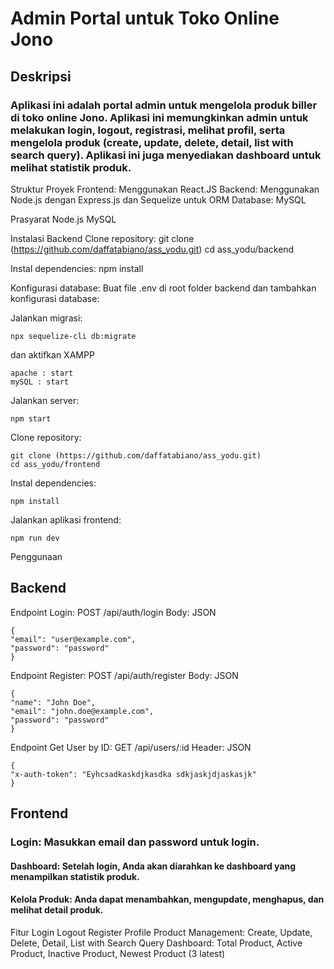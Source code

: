 # Admin Portal untuk Toko Online Jono

## Deskripsi

### Aplikasi ini adalah portal admin untuk mengelola produk biller di toko online Jono. Aplikasi ini memungkinkan admin untuk melakukan login, logout, registrasi, melihat profil, serta mengelola produk (create, update, delete, detail, list with search query). Aplikasi ini juga menyediakan dashboard untuk melihat statistik produk.

Struktur Proyek
Frontend: Menggunakan React.JS
Backend: Menggunakan Node.js dengan Express.js dan Sequelize untuk ORM
Database: MySQL

Prasyarat
Node.js
MySQL

Instalasi
Backend
Clone repository:
git clone (https://github.com/daffatabiano/ass_yodu.git)
cd ass_yodu/backend

Instal dependencies:
npm install

Konfigurasi database: Buat file .env di root folder backend dan tambahkan konfigurasi database:

Jalankan migrasi:

```
npx sequelize-cli db:migrate
```

dan aktifkan XAMPP

```
apache : start
mySQL : start
```

Jalankan server:

```
npm start
```

Clone repository:

```
git clone (https://github.com/daffatabiano/ass_yodu.git)
cd ass_yodu/frontend
```

Instal dependencies:

```
npm install
```

Jalankan aplikasi frontend:

```
npm run dev
```

Penggunaan

## Backend

Endpoint Login: POST /api/auth/login
Body:
JSON

```
{
"email": "user@example.com",
"password": "password"
}
```

Endpoint Register: POST /api/auth/register
Body:
JSON

```
{
"name": "John Doe",
"email": "john.doe@example.com",
"password": "password"
}
```

Endpoint Get User by ID: GET /api/users/:id
Header:
JSON

```
{
"x-auth-token": "Eyhcsadkaskdjkasdka sdkjaskjdjaskasjk"
}
```

## Frontend

### Login: Masukkan email dan password untuk login.

#### Dashboard: Setelah login, Anda akan diarahkan ke dashboard yang menampilkan statistik produk.

#### Kelola Produk: Anda dapat menambahkan, mengupdate, menghapus, dan melihat detail produk.

Fitur
Login
Logout
Register
Profile
Product Management: Create, Update, Delete, Detail, List with Search Query
Dashboard: Total Product, Active Product, Inactive Product, Newest Product (3 latest)
